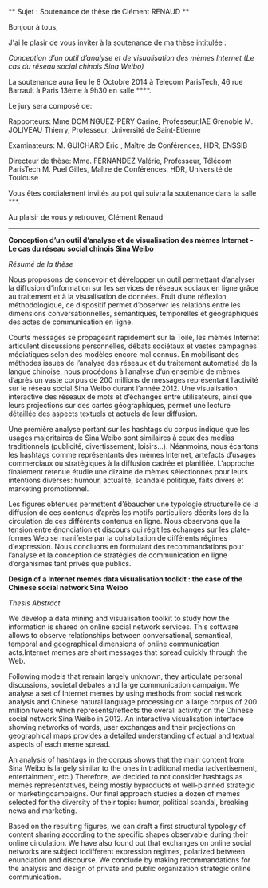 ** Sujet : Soutenance de thèse de Clément RENAUD **

Bonjour à tous, 

J'ai le plasir de vous inviter à la soutenance de ma thèse intitulée :

*Conception d’un outil d’analyse et de visualisation des mèmes Internet*
*(Le cas du réseau social chinois Sina Weibo)*

La soutenance aura lieu le 8 Octobre 2014 à Telecom ParisTech, 46 rue Barrault à Paris 13ème à 9h30 en salle ****.

Le jury sera composé de:

Rapporteurs:
Mme DOMINGUEZ-PÉRY Carine, Professeur,IAE Grenoble
M. JOLIVEAU Thierry, Professeur, Université de Saint-Etienne

Examinateurs:
M. GUICHARD Éric , Maître de Conférences, HDR, ENSSIB

Directeur de thèse:
Mme. FERNANDEZ Valérie, Professeur, Télécom ParisTech
M. Puel Gilles, Maître de Conférences, HDR, Université de Toulouse


Vous êtes cordialement invités au pot qui suivra la soutenance dans la salle ***.

Au plaisir de vous y retrouver,
Clément Renaud

-------------------------

**Conception d’un outil d’analyse et de visualisation des mèmes Internet - Le cas du réseau social chinois Sina Weibo**

*Résumé de la thèse*

Nous proposons de concevoir et développer un outil permettant d’analyser la diffusion d’information sur les services de réseaux sociaux en ligne grâce au traitement et à la visualisation de données. Fruit d’une réflexion méthodologique, ce dispositif permet d’observer les relations entre les dimensions conversationnelles, sémantiques, temporelles et géographiques des actes de communication en ligne.

Courts messages se propageant rapidement sur la Toile, les mèmes Internet articulent discussions personnelles, débats sociétaux et vastes campagnes médiatiques selon des modèles encore mal connus. En mobilisant des méthodes issues de l’analyse des réseaux et du traitement automatisé de la langue chinoise, nous procédons à l’analyse d’un ensemble de mèmes d’après un vaste corpus de 200 millions de messages représentant l’activité sur le réseau social Sina Weibo durant l’année 2012. Une visualisation interactive des réseaux de mots et d’échanges entre utilisateurs, ainsi que leurs projections sur des cartes géographiques, permet une lecture détaillée des aspects textuels et actuels de leur diffusion.

Une première analyse portant sur les hashtags du corpus indique que les usages majoritaires de Sina Weibo sont similaires à ceux des médias traditionnels (publicité, divertissement, loisirs...). Néanmoins, nous écartons les hashtags comme représentants des mèmes Internet, artefacts d’usages commerciaux ou stratégiques à la diffusion cadrée et planifiée. L’approche finalement retenue étudie une dizaine de mèmes sélectionnés pour leurs intentions diverses: humour, actualité, scandale politique, faits divers et marketing promotionnel.

Les figures obtenues permettent d’ébaucher une typologie structurelle de la diffusion de ces contenus d’après les motifs particuliers décrits lors de la circulation de ces différents contenus en ligne. Nous observons que la tension entre énonciation et discours qui régit les échanges sur les plate-formes Web se manifeste par la cohabitation de différents régimes d'expression. Nous concluons en formulant des recommandations pour l’analyse et la conception de stratégies de communication en ligne d’organismes tant privés que publics.


**Design of a Internet memes data visualisation toolkit : the case of the Chinese social network Sina Weibo**

*Thesis Abstract*

We develop a data mining and visualisation toolkit to study how the information is shared on online social network services. This software allows to observe relationships between conversational, semantical, temporal and geographical dimensions of online communication acts.Internet memes are short messages that spread quickly through the Web. 

Following models that remain largely unknown, they articulate personal discussions, societal debates and large communication campaign. We analyse a set of Internet memes by using methods from social network analysis and Chinese natural language processing on a large corpus of 200 million tweets which represents/reflects the overall activity on the Chinese social network Sina Weibo in 2012. An interactive visualisation interface showing networks of words, user exchanges and their projections on geographical maps provides a detailed understanding of actual and textual aspects of each meme spread.

An analysis of hashtags in the corpus shows that the main content from Sina Weibo is largely similar to the ones in traditional media (advertisement, entertainment, etc.) Therefore, we decided to not consider hashtags as memes representatives, being mostly byproducts of well-planned strategic or marketingcampaigns. Our final approach studies a dozen of memes selected for the diversity of their topic: humor, political scandal, breaking news and marketing.

Based on the resulting figures, we can draft a first structural typology of content sharing according to the specific shapes observable during their online circulation. We have also found out that exchanges on online social networks are subject todifferent expression regimes, polarized between enunciation and discourse. We conclude by making recommandations for the analysis and design of private and public organization strategic online communication.
